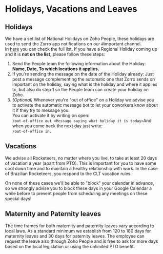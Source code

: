 # Holidays, Vacations and Leaves

## Holidays

We have a set list of National Holidays on Zoho People, these holidays are used to send the Zorro app notifications on our #important channel.\
In [here](https://people.zoho.com/rocketchat/zp#leavetracker/holiday/list) you can check the full list. If you have a Regional Holiday coming up and it is **not on the list**, please follow these steps:

1. Send the People team the following information about the Holiday: **Name, Date, To which locations it applies.**
2. If you're sending the message on the date of the Holiday already: Just post a message complementing the automatic one that Zorro sends on important on the holiday, saying what is the holiday and where it applies to, but also do step 1 so the People team can create your holiday on Zoho.
3. _(Optional)_ Whenever you're "out of office" on a Holiday we advise you to activate the automatic message bot to let your coworkers know about it if they try to message you.\
   You can activate it by writing on open:\
   `/out-of-office out <Message saying what holiday it is today>`And when you come back the next day just write:\
   `/out-of-office in.`

## Vacations

We advise all Rocketeers, no matter where you live, to take at least 20 days of vacation a year (apart from PTO). This is important for you to have some cool down time and to maintain a healthy relationship with work. In the case of Brazilian Rocketeers, you respond to the CLT vacation rules.

On none of these cases we'll be able to "block" your calendar in advance, so we strongly advise you to block these days in your Google Calendar a while before to prevent people from scheduling any meetings on these special days!

## Maternity and Paternity leaves

The time frames for both maternity and paternity leaves vary according to local laws. As a standard minimum we establish from 120 to 180 days for maternity leaves and 30 days for paternity leaves. The employee can request the leave also through Zoho People and is free to ask for more days based on the local legislation or using the unlimited PTO benefit.
